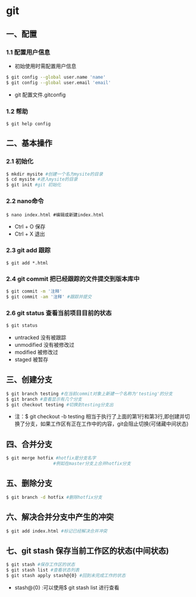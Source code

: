# git

## 一、配置

### 1.1 配置用户信息

- 初始使用时需配置用户信息

~~~bash
$ git config --global user.name 'name'
$ git config --global user.email 'email'
~~~

- git 配置文件.gitconfig

### 1.2 帮助

~~~
$ git help config
~~~

## 二、基本操作

### 2.1 初始化

~~~bash
$ mkdir mysite #创建一个名为mysite的目录
$ cd mysite #进入mysite的目录
$ git init #git 初始化
~~~

### 2.2 nano命令

~~~base
$ nano index.html #编辑或新建index.html
~~~

- Ctrl + O 保存
- Ctrl + X 退出

### 2.3 git add 跟踪

~~~base
$ git add *.html
~~~

### 2.4 git commit 把已经跟踪的文件提交到版本库中

~~~bash
$ git commit -m '注释'
$ git commit -am '注释' #跟踪并提交
~~~

### 2.6 git status 查看当前项目目前的状态

~~~bash
$ git status
~~~

- untracked 没有被跟踪
- unmodified 没有被修改过
- modified 被修改过
- staged 被暂存

## 三、创建分支

~~~bash
$ git branch testing #在当前commit对象上新建一个名称为'testing'的分支
$ git branch #查看显示有几个分支
$ git checkout testing #切换到testing分支出
~~~

- 注：$ git checkout -b testing 相当于执行了上面的第1行和第3行,即创建并切换了分支，如果工作区有正在工作中的内容，git会阻止切换(可储藏中间状态)

## 四、合并分支

~~~bash
$ git merge hotfix #hotfix是分支名字
                  #例如在master分支上合并hotfix分支
~~~

## 五、删除分支

~~~bash
$ git branch -d hotfix #删除hotfix分支
~~~

## 六、解决合并分支中产生的冲突

~~~bash
$ git add index.html #标记已经解决合并冲突
~~~

## 七、git stash 保存当前工作区的状态(中间状态)

~~~bash
$ git stash #保存工作区的状态
$ git stash list #查看状态列表
$ git stash apply stash@{0} #回到未完成工作的状态
~~~

- stash@{0} :可以使用$ git stash list 进行查看



